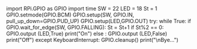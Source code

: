 import RPi.GPIO as GPIO
import time
SW = 22
LED = 18
St = 1
GPIO.setmode(GPIO.BCM)
GPIO.setup(SW, GPIO.IN, pull_up_down=GPIO.PUD_UP)
GPIO.setup(LED,GPIO.OUT)
try:
    while True:
            if GPIO.wait_for_edge(SW, GPIO.FALLING):
                St = St+1
                if St%2 == 0:
                    GPIO.output (LED,True)
                    print("On")
                else :
                    GPIO.output (LED,False)
                    print("Off")
except KeyboardInterrupt:
    GPIO.cleanup()
print("\nBye…")
